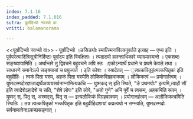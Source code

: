 ```yaml
---
index: 7.1.16
index_padded: 7.1.016
sutra: पूर्वादिभ्यो नवभ्यो वा
vritti: balamanorama

---
```

<<पूर्वादिभ्यो नवभ्यो वा>> - पूर्वादिभ्यो ।ङसिङ्योः स्मात्स्मिना॑वित्यनुवर्तते इत्याह — एभ्य इति । पूर्वपरेत्यादित्रिसूत्रीनिर्दिष्टाः पूर्वादय इति विवक्षिताः । त्यदादयो हलन्ताधिकारे व्याख्यास्यन्ते । एकशब्दः सङ्ख्यायामिति । अर्थान्तरे तु द्विवचने बहुवचने अपि स्तः ।एकोऽन्यार्थे प्रधाने च प्रथमे केवले तथा । साधारणे समानेऽल्पे सङ्क्यायां च प्रयुज्यते । इति कोशः । स्यादेतत् — ॒त्वत्कपितृकः॒॑मत्कपितृकः॑ इति बहुव्रीहिः । त्वकं पिता यस्य, अहकं पिता यस्येति लोकिकविग्रहवाक्यम् । लौकिकत्वं — प्रयोगार्हत्वम् । युष्मदस्मदोरज्ञाताद्यर्थेअव्ययसर्वनाम्ना॑मित्यकचि — युष्मकद् स् इति स्थिते, "ङे प्रथमयोः" इत्यमि,त्वाहौ सौ॑ इति त्वादेशेऽहादेशे च सति, "शेषे लोपः" इति लोपे, "अतो गुणे" अमि पूर्वे च त्वकम्, अहकमिति रूपम् । युष्मद् स्, पितृ स्, अस्मद्स्, पितृ स् — इत्यलौकिकं विग्रहवाक्यम् । प्रयोगानर्हत्वम् — अलौकिकत्वमिति स्थितिः । तत्र त्वत्कपितृको मत्कपितृक इति बहुव्रीहिदशायां कप्रत्ययो न सम्भवति, युष्मदस्मदोः सर्वनामत्वेनाऽकच्प्रसङ्गात् । 